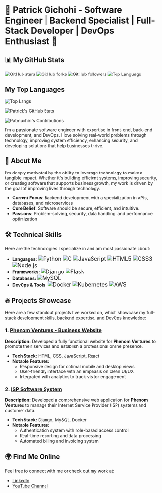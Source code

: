 <h1>🌟 Patrick Gichohi - Software Engineer | Backend Specialist | Full-Stack Developer | DevOps Enthusiast 🌟</h1>

<!-- GitHub Stats -->
## 📊 My GitHub Stats

![GitHub stars](https://img.shields.io/github/stars/patmuchiri/patmuchiri?style=social)
![GitHub forks](https://img.shields.io/github/forks/patmuchiri/patmuchiri?style=social)
![GitHub followers](https://img.shields.io/github/followers/patmuchiri?style=social)
![Top Language](https://img.shields.io/github/languages/top/patmuchiri/patmuchiri?style=flat-square)

## My Top Languages
![Top Langs](https://github-readme-stats.vercel.app/api/top-langs/?username=patmuchiri&layout=compact)

<!-- Custom GitHub Stats -->
![Patrick's GitHub Stats](https://github-readme-stats.vercel.app/api?username=patmuchiri&show_icons=true&count_private=true&hide=prs&theme=blue)

<!-- GitHub Contributions -->
![Patmuchiri's Contributions](https://github-readme-streak-stats.herokuapp.com/?user=patmuchiri&theme=blue)

<p>I’m a passionate software engineer with expertise in front-end, back-end development, and DevOps. I love solving real-world problems through technology, improving system efficiency, enhancing security, and developing solutions that help businesses thrive.</p>

<h2>🚀 About Me</h2>
<p>I’m deeply motivated by the ability to leverage technology to make a tangible impact. Whether it's building efficient systems, improving security, or creating software that supports business growth, my work is driven by the goal of improving lives through technology.</p>

<ul>
  <li><strong>Current Focus</strong>: Backend development with a specialization in APIs, databases, and microservices</li>
  <li><strong>Core Belief</strong>: Software should be secure, efficient, and intuitive.</li>
  <li><strong>Passions</strong>: Problem-solving, security, data handling, and performance optimization</li>
</ul>

<h2>🛠️  Technical Skills</h2>

<p>Here are the technologies I specialize in and am most passionate about:</p>

<ul>
  <li><strong>Languages:</strong>
    <span style="font-size: 18px;">
      <img src="https://img.shields.io/badge/Python-3776AB?style=flat-square&logo=python&logoColor=white" alt="Python">
      <img src="https://img.shields.io/badge/C-00599C?style=flat-square&logo=c&logoColor=white" alt="C">
      <img src="https://img.shields.io/badge/JavaScript-F7DF1E?style=flat-square&logo=javascript&logoColor=black" alt="JavaScript">
      <img src="https://img.shields.io/badge/HTML5-E34F26?style=flat-square&logo=html5&logoColor=white" alt="HTML5">
      <img src="https://img.shields.io/badge/CSS3-1572B6?style=flat-square&logo=css3&logoColor=white" alt="CSS3">
      <img src="https://img.shields.io/badge/Node.js-339933?style=flat-square&logo=node.js&logoColor=white" alt="Node.js">
    </span>
  </li>
  <li><strong>Frameworks:</strong>
    <span style="font-size: 18px;">
      <img src="https://img.shields.io/badge/Django-092E20?style=flat-square&logo=django&logoColor=white" alt="Django">
      <img src="https://img.shields.io/badge/Flask-000000?style=flat-square&logo=flask&logoColor=white" alt="Flask">
    </span>
  </li>
  <li><strong>Databases:</strong>
    <span style="font-size: 18px;">
      <img src="https://img.shields.io/badge/MySQL-4479A1?style=flat-square&logo=mysql&logoColor=white" alt="MySQL">
    </span>
  </li>
  <li><strong>DevOps & Tools:</strong>
    <span style="font-size: 18px;">
      <img src="https://img.shields.io/badge/Docker-2496ED?style=flat-square&logo=docker&logoColor=white" alt="Docker">
      <img src="https://img.shields.io/badge/Kubernetes-326CE5?style=flat-square&logo=kubernetes&logoColor=white" alt="Kubernetes">
      <img src="https://img.shields.io/badge/AWS-232F3E?style=flat-square&logo=amazon-aws&logoColor=white" alt="AWS">
    </span>
  </li>
</ul>

<h2>🔥 Projects Showcase</h2>

<p>Here are a few standout projects I’ve worked on, which showcase my full-stack development skills, backend expertise, and DevOps knowledge:</p>

<h3>1. <a href="https://phenom-ventures.com" target="_blank">Phenom Ventures - Business Website</a></h3>
<p><strong>Description:</strong> Developed a fully functional website for <strong>Phenom Ventures</strong> to promote their services and establish a professional online presence.</p>
<ul>
  <li><strong>Tech Stack:</strong> HTML, CSS, JavaScript, React</li>
  <li><strong>Notable Features:</strong>
    <ul>
      <li>Responsive design for optimal mobile and desktop views</li>
      <li>User-friendly interface with an emphasis on clean UI/UX</li>
      <li>Integrated with analytics to track visitor engagement</li>
    </ul>
  </li>
</ul>

<h3>2. <a href="https://live.phenom-ventures.com" target="_blank">ISP Software System</a></h3>
<p><strong>Description:</strong> Developed a comprehensive web application for <strong>Phenom Ventures</strong> to manage their Internet Service Provider (ISP) systems and customer data.</p>
<ul>
  <li><strong>Tech Stack:</strong> Django, MySQL, Docker</li>
  <li><strong>Notable Features:</strong>
    <ul>
      <li>Authentication system with role-based access control</li>
      <li>Real-time reporting and data processing</li>
      <li>Automated billing and invoicing system</li>
    </ul>
  </li>
</ul>

<h2>🌍 Find Me Online</h2>
<p>Feel free to connect with me or check out my work at:</p>
<ul>
  <li><a href="https://www.linkedin.com/in/patrickgichohi/" target="_blank">LinkedIn</a></li>
  <li><a href="https://www.youtube.com/@patrickmuchiri154" target="_blank">YouTube Channel</a></li>
</ul>
